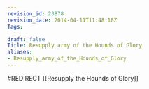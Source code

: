 ```yaml
---
revision_id: 23878
revision_date: 2014-04-11T11:48:18Z
Tags:

draft: false
Title: Resupply army of the Hounds of Glory
aliases:
- Resupply_army_of_the_Hounds_of_Glory
---
```

#REDIRECT [[Resupply the Hounds of Glory]]